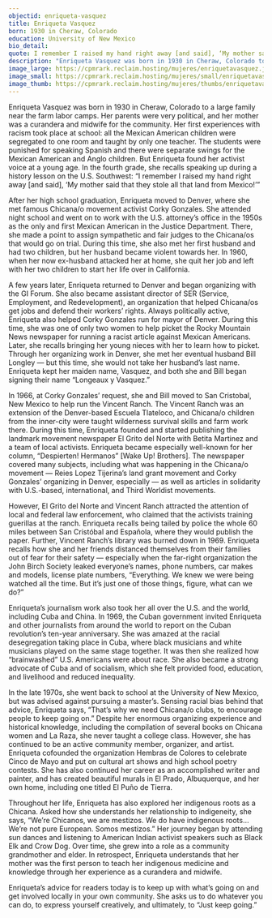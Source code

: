 ```yaml
---
objectid: enriqueta-vasquez
title: Enriqueta Vasquez
born: 1930 in Cheraw, Colorado
education: University of New Mexico
bio_detail:
quote: I remember I raised my hand right away [and said], ‘My mother said that they stole all that land from Mexico!’
description: "Enriqueta Vasquez was born in 1930 in Cheraw, Colorado to a large family near the farm labor camps. Her parents were very political, and her mother was a curandera and midwife for the community. Her first experiences with racism took place at school: all the Mexican American children were segregated to one room and taught by only one teacher. The students were punished for speaking Spanish and there were separate swings for the Mexican American and Anglo children. But Enriqueta found her activist voice at a young age."
image_large: https://cpmrark.reclaim.hosting/mujeres/enriquetavasquez.jpg
image_small: https://cpmrark.reclaim.hosting/mujeres/small/enriquetavasquez_sm.jpg
image_thumb: https://cpmrark.reclaim.hosting/mujeres/thumbs/enriquetavasquez_th.jpg
---
```


Enriqueta Vasquez was born in 1930 in Cheraw, Colorado to a large family near the farm labor camps. Her parents were very political, and her mother was a curandera and midwife for the community. Her first experiences with racism took place at school: all the Mexican American children were segregated to one room and taught by only one teacher. The students were punished for speaking Spanish and there were separate swings for the Mexican American and Anglo children. But Enriqueta found her activist voice at a young age. In the fourth grade, she recalls speaking up during a history lesson on the U.S. Southwest: “I remember I raised my hand right away [and said], ‘My mother said that they stole all that land from Mexico!’”

After her high school graduation, Enriqueta moved to Denver, where she met famous Chicana/o movement activist Corky Gonzales. She attended night school and went on to work with the U.S. attorney’s office in the 1950s as the only and first Mexican American in the Justice Department. There, she made a point to assign sympathetic and fair judges to the Chicana/os that would go on trial. During this time, she also met her first husband and had two children, but her husband became violent towards her. In 1960, when her now ex-husband attacked her at home, she quit her job and left with her two children to start her life over in California.

A few years later, Enriqueta returned to Denver and began organizing with the GI Forum. She also became assistant director of SER (Service, Employment, and Redevelopment), an organization that helped Chicana/os get jobs and defend their workers’ rights. Always politically active, Enriqueta also helped Corky Gonzales run for mayor of Denver. During this time, she was one of only two women to help picket the Rocky Mountain News newspaper for running a racist article against Mexican Americans. Later, she recalls bringing her young nieces with her to learn how to picket. Through her organizing work in Denver, she met her eventual husband Bill Longley — but this time, she would not take her husband’s last name. Enriqueta kept her maiden name, Vasquez, and both she and Bill began signing their name “Longeaux y Vasquez.”

In 1966, at Corky Gonzales’ request, she and Bill moved to San Cristobal, New Mexico to help run the Vincent Ranch. The Vincent Ranch was an extension of the Denver-based Escuela Tlateloco, and Chicana/o children from the inner-city were taught wilderness survival skills and farm work there. During this time, Enriqueta founded and started publishing the landmark movement newspaper El Grito del Norte with Betita Martinez and a team of local activists. Enriqueta became especially well-known for her column, “Despierten! Hermanos” [Wake Up! Brothers]. The newspaper covered many subjects, including what was happening in the Chicana/o movement — Reies Lopez Tijerina’s land grant movement and Corky Gonzales’ organizing in Denver, especially — as well as articles in solidarity with U.S.-based, international, and Third Worldist movements.

However, El Grito del Norte and Vincent Ranch attracted the attention of local and federal law enforcement, who claimed that the activists training guerillas at the ranch. Enriqueta recalls being tailed by police the whole 60 miles between San Cristóbal and Española, where they would publish the paper. Further, Vincent Ranch’s library was burned down in 1969. Enriqueta recalls how she and her friends distanced themselves from their families out of fear for their safety — especially when the far-right organization the John Birch Society leaked everyone’s names, phone numbers, car makes and models, license plate numbers, “Everything. We knew we were being watched all the time. But it’s just one of those things, figure, what can we do?”

Enriqueta’s journalism work also took her all over the U.S. and the world, including Cuba and China. In 1969, the Cuban government invited Enriqueta and other journalists from around the world to report on the Cuban revolution’s ten-year anniversary. She was amazed at the racial desegregation taking place in Cuba, where black musicians and white musicians played on the same stage together. It was then she realized how “brainwashed” U.S. Americans were about race. She also became a strong advocate of Cuba and of socialism, which she felt provided food, education, and livelihood and reduced inequality.

In the late 1970s, she went back to school at the University of New Mexico, but was advised against pursuing a master’s. Sensing racial bias behind that advice, Enriqueta says, “That’s why we need Chicana/o clubs, to encourage people to keep going on.” Despite her enormous organizing experience and historical knowledge, including the compilation of several books on Chicana women and La Raza, she never taught a college class. However, she has continued to be an active community member, organizer, and artist. Enriqueta cofounded the organization Hembras de Colores to celebrate Cinco de Mayo and put on cultural art shows and high school poetry contests. She has also continued her career as an accomplished writer and painter, and has created beautiful murals in El Prado, Albuquerque, and her own home, including one titled El Puño de Tierra.

Throughout her life, Enriqueta has also explored her indigenous roots as a Chicana. Asked how she understands her relationship to indigeneity, she says, “We’re Chicanos, we are mestizos. We do have indigenous roots… We’re not pure European. Somos mestizos.” Her journey began by attending sun dances and listening to American Indian activist speakers such as Black Elk and Crow Dog. Over time, she grew into a role as a community grandmother and elder. In retrospect, Enriqueta understands that her mother was the first person to teach her indigenous medicine and knowledge through her experience as a curandera and midwife.

Enriqueta’s advice for readers today is to keep up with what’s going on and get involved locally in your own community. She asks us to do whatever you can do, to express yourself creatively, and ultimately, to “Just keep going.”

